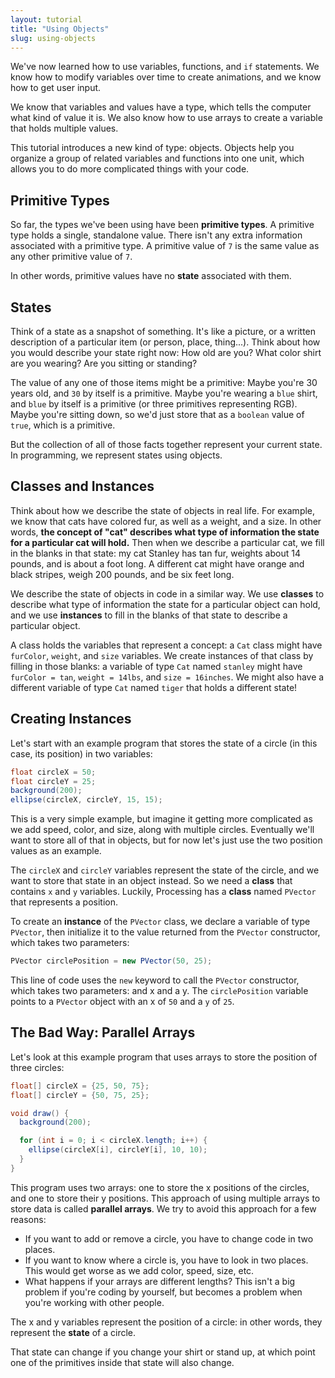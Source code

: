 ```yaml
---
layout: tutorial
title: "Using Objects"
slug: using-objects
---
```


We've now learned how to use variables, functions, and `if` statements. We know how to modify variables over time to create animations, and we know how to get user input.

We know that variables and values have a type, which tells the computer what kind of value it is. We also know how to use arrays to create a variable that holds multiple values.

This tutorial introduces a new kind of type: objects. Objects help you organize a group of related variables and functions into one unit, which allows you to do more complicated things with your code.

## Primitive Types

So far, the types we've been using have been **primitive types**. A primitive type holds a single, standalone value. There isn't any extra information associated with a primitive type. A primitive value of `7` is the same value as any other primitive value of `7`.

In other words, primitive values have no **state** associated with them.

## States

Think of a state as a snapshot of something. It's like a picture, or a written description of a particular item (or person, place, thing...). Think about how you would describe your state right now: How old are you? What color shirt are you wearing? Are you sitting or standing?

The value of any one of those items might be a primitive: Maybe you're 30 years old, and `30` by itself is a primitive. Maybe you're wearing a `blue` shirt, and `blue` by itself is a primitive (or three primitives representing RGB). Maybe you're sitting down, so we'd just store that as a `boolean` value of `true`, which is a primitive.

But the collection of all of those facts together represent your current state. In programming, we represent states using objects.

## Classes and Instances

Think about how we describe the state of objects in real life. For example, we know that cats have colored fur, as well as a weight, and a size. In other words, **the concept of "cat" describes what type of information the state for a particular cat will hold.** Then when we describe a particular cat, we fill in the blanks in that state: my cat Stanley has tan fur, weights about 14 pounds, and is about a foot long. A different cat might have orange and black stripes, weigh 200 pounds, and be six feet long.

We describe the state of objects in code in a similar way. We use **classes** to describe what type of information the state for a particular object can hold, and we use **instances** to fill in the blanks of that state to describe a particular object.

A class holds the variables that represent a concept: a `Cat` class might have `furColor`, `weight`, and `size` variables. We create instances of that class by filling in those blanks: a variable of type `Cat` named `stanley` might have `furColor = tan`, `weight = 14lbs`, and `size = 16inches`. We might also have a different variable of type `Cat` named `tiger` that holds a different state!

## Creating Instances

Let's start with an example program that stores the state of a circle (in this case, its position) in two variables:

```java
float circleX = 50;
float circleY = 25;
background(200);
ellipse(circleX, circleY, 15, 15);
```

This is a very simple example, but imagine it getting more complicated as we add speed, color, and size, along with multiple circles. Eventually we'll want to store all of that in objects, but for now let's just use the two position values as an example.

The `circleX` and `circleY` variables represent the state of the circle, and we want to store that state in an object instead. So we need a **class** that contains `x` and `y` variables. Luckily, Processing has a **class** named `PVector` that represents a position.

To create an **instance** of the `PVector` class, we declare a variable of type `PVector`, then initialize it to the value returned from the `PVector` constructor, which takes two parameters:

```java
PVector circlePosition = new PVector(50, 25);
```

This line of code uses the `new` keyword to call the `PVector` constructor, which takes two parameters: and x and a y. The `circlePosition` variable points to a `PVector` object with an x of `50` and a `y` of `25`.

## The Bad Way: Parallel Arrays

Let's look at this example program that uses arrays to store the position of three circles:

```java
float[] circleX = {25, 50, 75};
float[] circleY = {50, 75, 25};

void draw() {
  background(200);

  for (int i = 0; i < circleX.length; i++) {
    ellipse(circleX[i], circleY[i], 10, 10);
  }
}
```

This program uses two arrays: one to store the x positions of the circles, and one to store their y positions. This approach of using multiple arrays to store data is called **parallel arrays**. We try to avoid this approach for a few reasons:

- If you want to add or remove a circle, you have to change code in two places.
- If you want to know where a circle is, you have to look in two places. This would get worse as we add color, speed, size, etc.
- What happens if your arrays are different lengths? This isn't a big problem if you're coding by yourself, but becomes a problem when you're working with other people.

The x and y variables represent the position of a circle: in other words, they represent the **state** of a circle.

That state can change if you change your shirt or stand up, at which point one of the primitives inside that state will also change.
